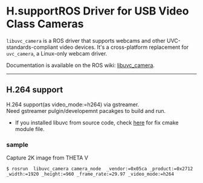 H.supportROS Driver for USB Video Class Cameras
======================================

`libuvc_camera` is a ROS driver that supports webcams and other UVC-standards-compliant video devices.
It's a cross-platform replacement for `uvc_camera`, a Linux-only webcam driver.

Documentation is available on the ROS wiki: [libuvc_camera](http://wiki.ros.org/libuvc_camera).


---
## H.264 support
H.264 support(as video_mode:=h264) via gstreamer.<br>
Need gstreamer pulgin/developemnt pacakges to build and run.

* If you installed libuvc from source code, check [here](https://github.com/nickel110/libuvc/commit/8b58a694e4cdedd6dc09031398e927c3092f1b70) for fix cmake module file.

### sample
Capture 2K image from THETA V
```
$ rosrun  libuvc_camera camera_node  _vendor:=0x05ca _product:=0x2712 _width:=1920 _height:=960 _frame_rate:=29.97 _video_mode:=h264
```